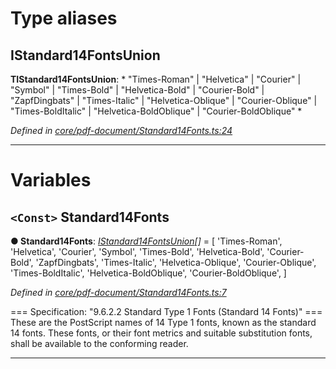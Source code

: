 

# Type aliases

<a id="istandard14fontsunion"></a>

##  IStandard14FontsUnion

**ΤIStandard14FontsUnion**: * "Times-Roman" &#124; "Helvetica" &#124; "Courier" &#124; "Symbol" &#124; "Times-Bold" &#124; "Helvetica-Bold" &#124; "Courier-Bold" &#124; "ZapfDingbats" &#124; "Times-Italic" &#124; "Helvetica-Oblique" &#124; "Courier-Oblique" &#124; "Times-BoldItalic" &#124; "Helvetica-BoldOblique" &#124; "Courier-BoldOblique"
*

*Defined in [core/pdf-document/Standard14Fonts.ts:24](https://github.com/Hopding/pdf-lib/blob/41c216d/src/core/pdf-document/Standard14Fonts.ts#L24)*

___

# Variables

<a id="standard14fonts"></a>

## `<Const>` Standard14Fonts

**● Standard14Fonts**: *[IStandard14FontsUnion](_core_pdf_document_standard14fonts_.md#istandard14fontsunion)[]* =  [
  'Times-Roman',
  'Helvetica',
  'Courier',
  'Symbol',
  'Times-Bold',
  'Helvetica-Bold',
  'Courier-Bold',
  'ZapfDingbats',
  'Times-Italic',
  'Helvetica-Oblique',
  'Courier-Oblique',
  'Times-BoldItalic',
  'Helvetica-BoldOblique',
  'Courier-BoldOblique',
]

*Defined in [core/pdf-document/Standard14Fonts.ts:7](https://github.com/Hopding/pdf-lib/blob/41c216d/src/core/pdf-document/Standard14Fonts.ts#L7)*

=== Specification: "9.6.2.2 Standard Type 1 Fonts (Standard 14 Fonts)" === These are the PostScript names of 14 Type 1 fonts, known as the standard 14 fonts. These fonts, or their font metrics and suitable substitution fonts, shall be available to the conforming reader.

___

